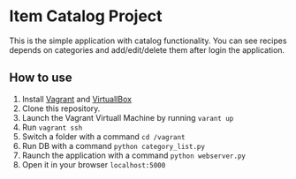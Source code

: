 # Item Catalog Project 
This is the simple application with catalog functionality. 
You can see recipes depends on categories and add/edit/delete them after login the application.

## How to use
1. Install [Vagrant]() and [VirtuallBox]()
2. Clone this repository.
3. Launch the Vagrant Virtuall Machine by running `varant up`
4. Run `vagrant ssh`
5. Switch a folder with a command `cd /vagrant`
6. Run DB with a command `python category_list.py`
7. Raunch the application with a command `python webserver.py`
8. Open it in your browser `localhost:5000`
